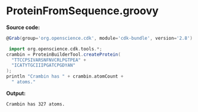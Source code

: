 # ProteinFromSequence.groovy
**Source code:**
```groovy
@Grab(group='org.openscience.cdk', module='cdk-bundle', version='2.8')

 import org.openscience.cdk.tools.*;
crambin = ProteinBuilderTool.createProtein(
  "TTCCPSIVARSNFNVCRLPGTPEA" +
  "ICATYTGCIIIPGATCPGDYAN"
);
println "Crambin has " + crambin.atomCount +
  " atoms."
```
**Output:**
```plain
Crambin has 327 atoms.
```
